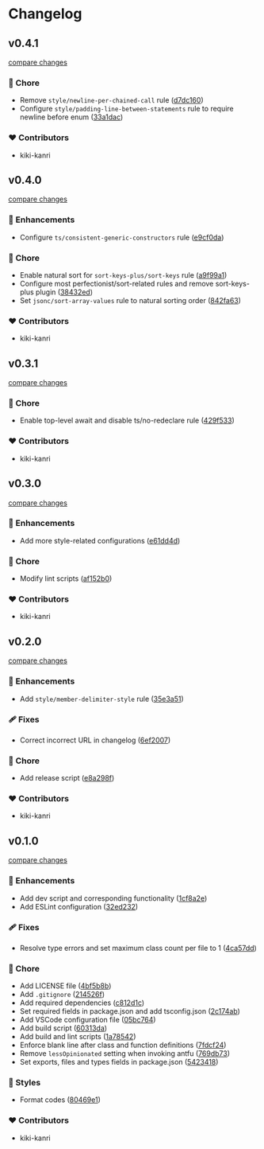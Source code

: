 # Changelog

## v0.4.1

[compare changes](https://github.com/kiki-kanri/eslint-config/compare/v0.4.0...v0.4.1)

### 🏡 Chore

- Remove `style/newline-per-chained-call` rule ([d7dc160](https://github.com/kiki-kanri/eslint-config/commit/d7dc160))
- Configure `style/padding-line-between-statements` rule to require newline before enum ([33a1dac](https://github.com/kiki-kanri/eslint-config/commit/33a1dac))

### ❤️ Contributors

- kiki-kanri

## v0.4.0

[compare changes](https://github.com/kiki-kanri/eslint-config/compare/v0.3.1...v0.4.0)

### 🚀 Enhancements

- Configure `ts/consistent-generic-constructors` rule ([e9cf0da](https://github.com/kiki-kanri/eslint-config/commit/e9cf0da))

### 🏡 Chore

- Enable natural sort for `sort-keys-plus/sort-keys` rule ([a9f99a1](https://github.com/kiki-kanri/eslint-config/commit/a9f99a1))
- Configure most perfectionist/sort-related rules and remove sort-keys-plus plugin ([38432ed](https://github.com/kiki-kanri/eslint-config/commit/38432ed))
- Set `jsonc/sort-array-values` rule to natural sorting order ([842fa63](https://github.com/kiki-kanri/eslint-config/commit/842fa63))

### ❤️ Contributors

- kiki-kanri

## v0.3.1

[compare changes](https://github.com/kiki-kanri/eslint-config/compare/v0.3.0...v0.3.1)

### 🏡 Chore

- Enable top-level await and disable ts/no-redeclare rule ([429f533](https://github.com/kiki-kanri/eslint-config/commit/429f533))

### ❤️ Contributors

- kiki-kanri

## v0.3.0

[compare changes](https://github.com/kiki-kanri/eslint-config/compare/v0.2.0...v0.3.0)

### 🚀 Enhancements

- Add more style-related configurations ([e61dd4d](https://github.com/kiki-kanri/eslint-config/commit/e61dd4d))

### 🏡 Chore

- Modify lint scripts ([af152b0](https://github.com/kiki-kanri/eslint-config/commit/af152b0))

### ❤️ Contributors

- kiki-kanri

## v0.2.0

[compare changes](https://github.com/kiki-kanri/eslint-config/compare/v0.1.0...v0.2.0)

### 🚀 Enhancements

- Add `style/member-delimiter-style` rule ([35e3a51](https://github.com/kiki-kanri/eslint-config/commit/35e3a51))

### 🩹 Fixes

- Correct incorrect URL in changelog ([6ef2007](https://github.com/kiki-kanri/eslint-config/commit/6ef2007))

### 🏡 Chore

- Add release script ([e8a298f](https://github.com/kiki-kanri/eslint-config/commit/e8a298f))

### ❤️ Contributors

- kiki-kanri

## v0.1.0

[compare changes](https://github.com/kiki-kanri/eslint-config/compare/4bf5b8b58089157661e4fc1480074872c310e814...v0.1.0)

### 🚀 Enhancements

- Add dev script and corresponding functionality ([1cf8a2e](https://github.com/kiki-kanri/eslint-config/commit/1cf8a2e))
- Add ESLint configuration ([32ed232](https://github.com/kiki-kanri/eslint-config/commit/32ed232))

### 🩹 Fixes

- Resolve type errors and set maximum class count per file to 1 ([4ca57dd](https://github.com/kiki-kanri/eslint-config/commit/4ca57dd))

### 🏡 Chore

- Add LICENSE file ([4bf5b8b](https://github.com/kiki-kanri/eslint-config/commit/4bf5b8b))
- Add `.gitignore` ([214526f](https://github.com/kiki-kanri/eslint-config/commit/214526f))
- Add required dependencies ([c812d1c](https://github.com/kiki-kanri/eslint-config/commit/c812d1c))
- Set required fields in package.json and add tsconfig.json ([2c174ab](https://github.com/kiki-kanri/eslint-config/commit/2c174ab))
- Add VSCode configuration file ([05bc764](https://github.com/kiki-kanri/eslint-config/commit/05bc764))
- Add build script ([60313da](https://github.com/kiki-kanri/eslint-config/commit/60313da))
- Add build and lint scripts ([1a78542](https://github.com/kiki-kanri/eslint-config/commit/1a78542))
- Enforce blank line after class and function definitions ([7fdcf24](https://github.com/kiki-kanri/eslint-config/commit/7fdcf24))
- Remove `lessOpinionated` setting when invoking antfu ([769db73](https://github.com/kiki-kanri/eslint-config/commit/769db73))
- Set exports, files and types fields in package.json ([5423418](https://github.com/kiki-kanri/eslint-config/commit/5423418))

### 🎨 Styles

- Format codes ([80469e1](https://github.com/kiki-kanri/eslint-config/commit/80469e1))

### ❤️ Contributors

- kiki-kanri
